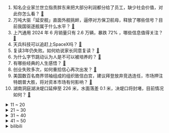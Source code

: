 1. 知名企业家兰世立指责胖东来把大部分利润都分给了员工，缺少社会价值，对此你怎么看？ [:link:](https://www.zhihu.com/question/660921714)
2. 万吨大驱「延安舰」直面外舰挑衅，逼停对方保卫航母，释放了哪些信号？目前我国驱逐舰属于什么水平？ [:link:](https://www.zhihu.com/question/660895313)
3. 上汽通用 2024 年 6 月销量只有 2.6 万辆，暴跌 72% ，哪些信息值得关注？ [:link:](https://www.zhihu.com/question/660816929)
4. 天兵科技可以追赶上SpaceX吗？ [:link:](https://www.zhihu.com/question/660609368)
5. 复读3年仍失败。如何劝说家长同意复读？ [:link:](https://www.zhihu.com/question/660705349)
6. 为什么字节跳动认为人是不可以被培养的？ [:link:](https://www.zhihu.com/question/655436614)
7. 有哪些经典的人生感悟？ [:link:](https://www.zhihu.com/question/655592171)
8. 创业失败多次，如何重拾信心再次出发？ [:link:](https://www.zhihu.com/question/660110166)
9. 美国数百名商界领袖组成的组织致信白宫，建议拜登放弃竞选连任，市场押注特朗普大胜，将对资本市场有何影响？ [:link:](https://www.zhihu.com/question/660893472)
10. 湖南洞庭湖决堤口延伸至 226 米，水面落差 0.1 米，决堤口将封堵，目前情况如何？ [:link:](https://www.zhihu.com/question/660838142)
<details>
<summary>11 ~ 20</summary>

11. 如何建立一套完整的高中数学体系? [:link:](https://www.zhihu.com/question/660660071)
12. 2024 EWC 电竞世界杯淘汰赛 TES 2:0 横扫 G2 挺进决赛，如何评价这场比赛？ [:link:](https://www.zhihu.com/question/660932423)
13. 为什么蔬菜丰富的时节山东人老吃“豆橛子”一个菜？ [:link:](https://www.zhihu.com/question/660661599)
14. 731 部队鼠疫实验最新罪证，140 名成员档案披露，揭露了日军的哪些罪行？具有哪些重要意义？ [:link:](https://www.zhihu.com/question/660879188)
15. 继江苏之后，上海多家国企采购特斯拉 Model Y，特斯拉股价上涨，透露哪些信息？对电车市场有何影响？ [:link:](https://www.zhihu.com/question/660876951)
16. 2024 欧洲杯荷兰 2：1 逆转土耳其会师英格兰，20 年后再进四强，如何评价这场比赛？ [:link:](https://www.zhihu.com/question/660706882)
17. 19世纪土耳其发动亚美尼亚大屠杀，为什么亚美尼亚人不逃走？ [:link:](https://www.zhihu.com/question/424543184)
18. 最努力学的一科在高考没考好，该怎么释怀？ [:link:](https://www.zhihu.com/question/660837398)
19. 夏天怎么做一份好吃的凉面？ [:link:](https://www.zhihu.com/question/31020841)
20. 本科不是法律专业，做律师真的很被动吗？ [:link:](https://www.zhihu.com/question/660327906)
</details>
<details>
<summary>21 ~ 30</summary>

21. 战锤40k中人类帝国的19位原体战斗力如何排位（不考虑升魔）? [:link:](https://www.zhihu.com/question/610445277)
22. 印尼卫生部长谈印尼医疗条件「若张志杰得到及时救治，他能活下来」，需满足哪些条件？印尼医疗条件究竟如何？ [:link:](https://www.zhihu.com/question/660713859)
23. 如果美国直接出兵帮助以色列，阿拉伯国家会有什么反应？ [:link:](https://www.zhihu.com/question/660608101)
24. 中科大研究生是什么水平？ [:link:](https://www.zhihu.com/question/323222088)
25. 魔兽世界怀旧服已经重新上线，各位有没有什么重新上线后的搞笑场面？ [:link:](https://www.zhihu.com/question/660340763)
26. 什么经历让你觉得人各有命? [:link:](https://www.zhihu.com/question/657312747)
27. 本届欧洲杯0进球，如何评价C罗的表现？ [:link:](https://www.zhihu.com/question/660866244)
28. 如何理解《大学》中“苟日新，日日新，又日新。”这句话？ [:link:](https://www.zhihu.com/question/32285889)
29. 孩子情绪不稳定，不高兴就尖叫怎么办？ [:link:](https://www.zhihu.com/question/659307397)
30. 你见过哪些作死的行为？ [:link:](https://www.zhihu.com/question/626496909)
</details>
<details>
<summary>31 ~ 40</summary>

31. 关于「小暑」，你读过的最美的诗句是什么？ [:link:](https://www.zhihu.com/question/660518825)
32. 和男朋友生活AA制你赞成吗？ [:link:](https://www.zhihu.com/question/660701532)
33. 如何评价《艾尔登法环》中的角色蒙格（Mohg）？ [:link:](https://www.zhihu.com/question/659803977)
34. 为什么汉朝皇帝批判吕后，唐朝皇帝一般不批判武则天？ [:link:](https://www.zhihu.com/question/655269301)
35. 如何看待绝区零注册人数突破5000万? [:link:](https://www.zhihu.com/question/660908290)
36. 微信发错人是怎么样一种体验？ [:link:](https://www.zhihu.com/question/32087879)
37. 夏天你们喜欢喝绿豆水吗? [:link:](https://www.zhihu.com/question/659592687)
38. 如何看：葡萄牙vs法国（0:0）这场比赛？ [:link:](https://www.zhihu.com/question/660861044)
39. 哪一瞬间，你意识到好言难劝该死的鬼？ [:link:](https://www.zhihu.com/question/652415549)
40. 2024 LPL 夏季赛JDG 0:2 WBG，如何评价这场比赛？ [:link:](https://www.zhihu.com/question/660908750)
</details>
<details>
<summary>41 ~ 50</summary>

41. 如何评价国风电影《伞少女》? [:link:](https://www.zhihu.com/question/660750034)
42. 如何评价欧洲杯1/4比赛119分钟西班牙2:1惨胜德国队？ [:link:](https://www.zhihu.com/question/660852496)
43. 2024 欧洲杯英格兰点球战 6:4 淘汰瑞士进 4 强，如何评价这场比赛？ [:link:](https://www.zhihu.com/question/660706870)
44. 大兴安岭深林地区是否适合人类长时间居住？ [:link:](https://www.zhihu.com/question/357661555)
45. 如何评价凯特·布兰切特？ [:link:](https://www.zhihu.com/question/278175476)
46. 国内有哪些「大江大河穿城过」的小城？ [:link:](https://www.zhihu.com/question/660620451)
47. 黄健翔称足球变得难看「比赛踢成催眠曲，没技术含量，程序化踢球」，你认同他的观点吗？足球真变得难看了吗？ [:link:](https://www.zhihu.com/question/660894648)
48. 为什么宁愿天天画眉也不纹眉? [:link:](https://www.zhihu.com/question/360168698)
49. 欧洲杯8强德国1比2西班牙，本场比赛克罗斯犯规不断，如何评价这位德国传奇中场的最后一舞？ [:link:](https://www.zhihu.com/question/660852715)
50. 男朋友平常对我很好，但这次吵架骂得很难听，怎么办？ [:link:](https://www.zhihu.com/question/660652817)
</details><details>
<summary>bilibili</summary>

</details>